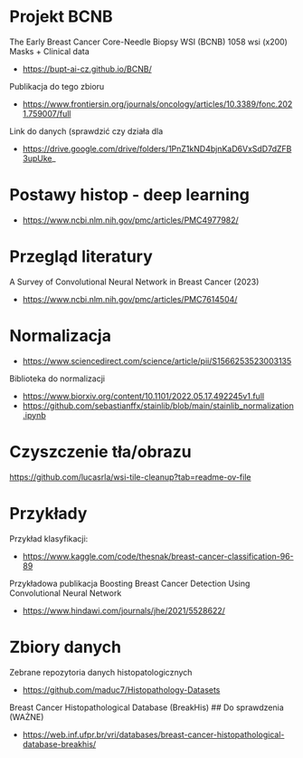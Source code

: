

# Projekt BCNB
The Early Breast Cancer Core-Needle Biopsy WSI (BCNB)
1058 wsi (x200)
Masks + Clinical data
- https://bupt-ai-cz.github.io/BCNB/

Publikacja do tego zbioru
- https://www.frontiersin.org/journals/oncology/articles/10.3389/fonc.2021.759007/full

Link do danych (sprawdzić czy działa dla  
- https://drive.google.com/drive/folders/1PnZ1kND4bjnKaD6VxSdD7dZFB3upUke_

# Postawy histop - deep learning
- https://www.ncbi.nlm.nih.gov/pmc/articles/PMC4977982/

# Przegląd literatury
A Survey of Convolutional Neural Network in Breast Cancer (2023)
- https://www.ncbi.nlm.nih.gov/pmc/articles/PMC7614504/

# Normalizacja 
- https://www.sciencedirect.com/science/article/pii/S1566253523003135

Biblioteka do normalizacji
- https://www.biorxiv.org/content/10.1101/2022.05.17.492245v1.full
- https://github.com/sebastianffx/stainlib/blob/main/stainlib_normalization.ipynb

# Czyszczenie tła/obrazu
https://github.com/lucasrla/wsi-tile-cleanup?tab=readme-ov-file

# Przykłady
Przykład klasyfikacji:
- https://www.kaggle.com/code/thesnak/breast-cancer-classification-96-89

Przykładowa publikacja
Boosting Breast Cancer Detection Using Convolutional Neural Network
- https://www.hindawi.com/journals/jhe/2021/5528622/


# Zbiory danych
Zebrane repozytoria danych histopatologicznych 
- https://github.com/maduc7/Histopathology-Datasets

Breast Cancer Histopathological Database (BreakHis) ## Do sprawdzenia (WAŻNE)
- https://web.inf.ufpr.br/vri/databases/breast-cancer-histopathological-database-breakhis/

